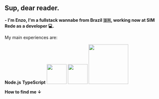 ## Sup, dear reader. 
**- I'm Enzo, I'm a fullstack wannabe from Brazil 🇧🇷, working now at SIM Rede as a developer 💻.**


My main experiences are:

**Node.js**    **TypeScript**
<img style="width: 64px; height: 64px;" src="https://cdn.jsdelivr.net/gh/devicons/devicon/icons/nodejs/nodejs-original.svg" /> <img style="width: 64px; height: 64px;" src="https://cdn.jsdelivr.net/gh/devicons/devicon/icons/typescript/typescript-original.svg" /> 
 <img style="width: 128px; height: 128px;" src="https://cdn.jsdelivr.net/gh/devicons/devicon/icons/angularjs/angularjs-plain-wordmark.svg" />
          
          


**How to find me ↓**

